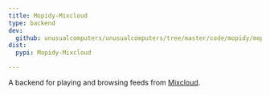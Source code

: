 ```yaml
---
title: Mopidy-Mixcloud
type: backend
dev:
  github: unusualcomputers/unusualcomputers/tree/master/code/mopidy/mopidymixcloud 
dist:
  pypi: Mopidy-Mixcloud

---
```


A backend for playing and browsing feeds from [Mixcloud](https://mixcloud.com).
